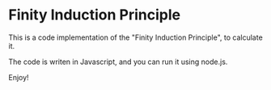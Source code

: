 # Finity Induction Principle
This is a code implementation of the "Finity Induction Principle", to calculate it.

The code is writen in Javascript, and you can run it using node.js.

Enjoy!
